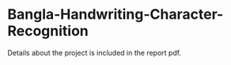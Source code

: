 # Bangla-Handwriting-Character-Recognition
Details about the project is included in the report pdf.
